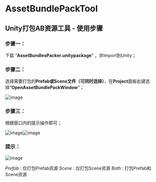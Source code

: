 # AssetBundlePackTool
## Unity打包AB资源工具 - 使用步骤
### 步骤一：
   下载 “**AssetBundlesPacker.unitypackage**” ，并Import到Unity；
   
### 步骤二：
   选择需要打包的**Prefab或Scene文件（可同时选择）**，在**Project**面板右键选择“**OpenAssetBundlePackWindow**”；
   
   ![image](https://user-images.githubusercontent.com/34049856/153550803-c23304d7-dbdf-4ec9-b69f-9e057df4ed4e.png)

### 步骤三：
   根据窗口内的提示操作即可；
   
   ![image](https://user-images.githubusercontent.com/34049856/153550617-495ee2a6-a279-4dfd-942e-f3260828560d.png)![image](https://user-images.githubusercontent.com/34049856/153554278-c75efcc8-a206-46c4-8fdc-29a257a0bacf.png)


### 提示：
   ![image](https://user-images.githubusercontent.com/34049856/153550966-716a1c1b-e22f-4a72-a68c-d43d06a62f6a.png)
   
   *Prefab* : 仅打包Prefab资源
    *Scene* : 仅打包Scene资源
     *Both* : 打包Prefab和Scene资源
